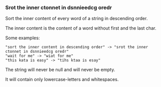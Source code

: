### Srot the inner ctonnet in dsnnieedcg oredr

Sort the inner content of every word of a string in descending order.

The inner content is the content of a word without first and the last char.

Some examples:
```
"sort the inner content in descending order" -> "srot the inner ctonnet in dsnnieedcg oredr"
"wait for me" -> "wiat for me"
"this kata is easy" -> "tihs ktaa is esay"
```
The string will never be null and will never be empty.

It will contain only lowercase-letters and whitespaces.

